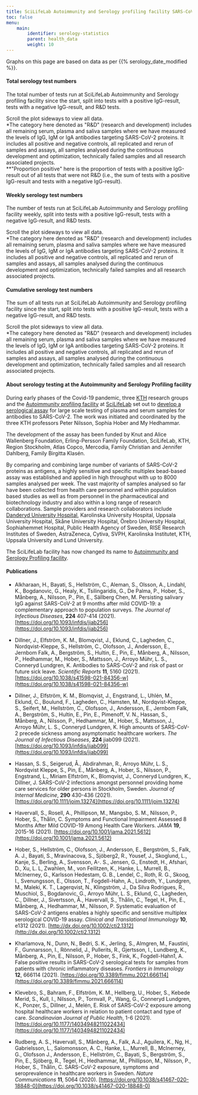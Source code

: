 ```yaml
---
title: SciLifeLab Autoimmunity and Serology profiling facility SARS-CoV-2 antibody test statistics
toc: false
menu:
    main:
        identifier: serology-statistics
        parent: health_data
        weight: 10
---
```

<div class="alert alert-info">Graphs on this page are based on data as per {{% serology_date_modified %}}.</div>

#### Total serology test numbers

The total number of tests run at SciLifeLab Autoimmunity and Serology profiling facility since the start, split into tests with a positive IgG-result, tests with a negative IgG-result, and R&D tests.

<div class="d-lg-none alert alert-info">
  Scroll the plot sideways to view all data.
</div>

<div class="plot_wrapper">
  <div id="total-number"></div>
</div>

<div class="small text-muted">*The category here denoted as "R&D" (research and development) includes all remaining serum, plasma and saliva samples where we have measured the levels of IgG, IgM or IgA antibodies targeting SARS-CoV-2 proteins. It includes all positive and negative controls, all replicated and rerun of samples and assays, all samples analysed during the continuous development and optimization, technically failed samples and all research associated projects.<br> **"Proportion positive" here is the proportion of tests with a positive IgG-result out of all tests that were not R&D (i.e., the sum of tests with a positive IgG-result and tests with a negative IgG-result). </div>

#### Weekly serology test numbers

The number of tests run at SciLifeLab Autoimmunity and Serology profiling facility weekly, split into tests with a positive IgG-result, tests with a negative IgG-result, and R&D tests.

<div class="d-lg-none alert alert-info">
  Scroll the plot sideways to view all data.
</div>

<div class="plot_wrapper">
  <div id="bar-chart"></div>
</div>

<div class="small text-muted">*The category here denoted as "R&D" (research and development) includes all remaining serum, plasma and saliva samples where we have measured the levels of IgG, IgM or IgA antibodies targeting SARS-CoV-2 proteins. It includes all positive and negative controls, all replicated and rerun of samples and assays, all samples analysed during the continuous development and optimization, technically failed samples and all research associated projects.</div>

#### Cumulative serology test numbers

The sum of all tests run at SciLifeLab Autoimmunity and Serology profiling facility since the start, split into tests with a positive IgG-result, tests with a negative IgG-result, and R&D tests.

<div class="d-lg-none alert alert-info">
  Scroll the plot sideways to view all data.
</div>

<div class="plot_wrapper">
  <div id="cumulative-plot"></div>
</div>

<div class="small text-muted">*The category here denoted as "R&D" (research and development) includes all remaining serum, plasma and saliva samples where we have measured the levels of IgG, IgM or IgA antibodies targeting SARS-CoV-2 proteins. It includes all positive and negative controls, all replicated and rerun of samples and assays, all samples analysed during the continuous development and optimization, technically failed samples and all research associated projects.</div>

#### About serology testing at the Autoimmunity and Serology Profiling facility

During early phases of the Covid-19 pandemic, three [KTH](https://www.kth.se) research groups and the [Autoimmunity profiling facility](https://www.scilifelab.se/facilities/autoimmunity-profiling/) at [SciLifeLab](https://www.scilifelab.se) set out to [develop a serological assay](https://www.scilifelab.se/covid-19/kaw-program/serology/) for large scale testing of plasma and serum samples for antibodies to SARS-CoV-2. The work was initiated and coordinated by the three KTH professors Peter Nilsson, Sophia Hober and My Hedhammar.

The development of the assay has been funded by Knut and Alice Wallenberg Foundation, Erling-Persson Family Foundation, SciLifeLab, KTH, Region Stockholm, Atlas Copco, Mercodia, Family Christian and Jennifer Dahlberg, Family Birgitta Klasén.

By comparing and combining large number of variants of SARS-CoV-2 proteins as antigens, a highly sensitive and specific multiplex bead-based assay was established and applied in high throughput with up to 8000 samples analysed per week. The vast majority of samples analysed so far have been collected from health care personnel and within population based studies as well as from personnel in the pharmaceutical and biotechnology industry and also within a long range of research collaborations. Sample providers and research collaborators include [Danderyd University Hospital](https://www.scilifelab.se/news/four-out-of-five-still-have-antibodies-against-sars-cov-2), Karolinska University Hospital, Uppsala University Hospital, Skåne University Hospital, Örebro University Hospital, Sophiahemmet Hospital, Public Health Agency of Sweden, RISE Research Institutes of Sweden, AstraZeneca, Cytiva, SVPH, Karolinska Institutet, KTH, Uppsala University and Lund University.

The SciLifeLab facility has now changed its name to [Autoimmunity and Serology Profiling facility](https://www.scilifelab.se/facilities/autoimmunity-profiling/).

#### Publications

* Alkharaan, H., Bayati, S., Hellström, C., Aleman, S., Olsson, A., Lindahl, K., Bogdanovic, G., Healy, K., Tsilingaridis, G., De Palma, P., Hober, S., Månberg, A., Nilsson, P., Pin, E., Sällberg Chen, M. Persisting salivary IgG against SARS-CoV-2 at 9 months after mild COVID-19: a complementary approach to population surveys. *The Journal of Infectious Diseases*, **224** 407-414 (2021). [https://doi.org/10.1093/infdis/jiab256](https://doi.org/10.1093/infdis/jiab256)

* Dillner, J., Elfström, K. M., Blomqvist, J., Eklund, C., Lagheden, C., Nordqvist-Kleppe, S., Hellström, C., Olofsson, J., Andersson, E., Jernbom Falk, A., Bergström, S., Hultin, E., Pin, E., Månberg, A., Nilsson, P., Hedhammar, M., Hober, S., Mattsson, J., Arroyo Mühr, L. S., Conneryd Lundgren, K. Antibodies to SARS-CoV-2 and risk of past or future sick leave. *Scientific Reports* **11**, 5160 (2021). [https://doi.org/10.1038/s41598-021-84356-w](https://doi.org/10.1038/s41598-021-84356-w)

* Dillner, J., Elfström, K. M., Blomqvist, J., Engstrand, L., Uhlén, M., Eklund, C., Boulund, F., Lagheden, C., Hamsten, M., Nordqvist-Kleppe, S., Seifert, M., Hellström, C., Olofsson, J., Andersson, E., Jernbom Falk, A., Bergström, S., Hultin, E., Pin, E., Pimenoff, V. N., Hassan, S., Månberg, A., Nilsson, P., Hedhammar, M., Hober, S., Mattsson, J., Arroyo Mühr, L. S., Conneryd Lundgren, K. High amounts of SARS-CoV-2 precede sickness among asymptomatic healthcare workers. *The Journal of Infectious Diseases*, **224** jiab099 (2021). [https://doi.org/10.1093/infdis/jiab099](https://doi.org/10.1093/infdis/jiab099)

* Hassan, S. S., Seigerud, Å., Abdirahman, R., Arroyo Mühr, L. S., Nordqvist Kleppe, S., Pin, E., Månberg, A., Hober, S., Nilsson, P., Engstrand, L., Miriam Elfström, K., Blomqvist, J., Conneryd Lundgren, K., Dillner, J. SARS-CoV-2 infections amongst personnel providing home care services for older persons in Stockholm, Sweden. *Journal of Internal Medicine*, **290** 430-436 (2021). [https://doi.org/10.1111/joim.13274](https://doi.org/10.1111/joim.13274)

* Havervall, S., Rosell, A., Phillipson, M., Mangsbo, S. M., Nilsson, P., Hober, S., Thålin, C. Symptoms and Functional Impairment Assessed 8 Months After Mild COVID-19 Among Health Care Workers. *JAMA* **19**, 2015-16 (2021). [https://doi.org/10.1001/jama.2021.5612](https://doi.org/10.1001/jama.2021.5612)

* Hober, S., Hellström, C., Olofsson, J., Andersson, E., Bergström, S., Falk, A. J., Bayati, S., Mravinacova, S., Sjöberg2, R., Yousef, J., Skoglund, L., Kanje, S., Berling, A., Svensson, A-. S., Jensen, G., Enstedt, H., Afshari, D., Xu, L. L, Zwahlen, M., von Feilitzen, K., Hanke, L., Murrell, B., McInerney, G., Karlsson Hedestam, G. B., Lendel, C., Roth, R. G., Skoog, I., Svenungsson, E., Olsson, T., Fogdell-Hahn, A., Lindroth, Y., Lundgren, M., Maleki, K. T., Lagerqvist, N., Klingström, J., Da Silva Rodrigues, R., Muschiol, S., Bogdanovic, G., Arroyo Mühr, L. S., Eklund, C., Lagheden, C., Dillner, J., Sivertsson, Å., Havervall, S., Thålin, C., Tegel, H., Pin, E., Månberg, A., Hedhammar, M., Nilsson, P. Systematic evaluation of SARS-CoV-2 antigens enables a highly speciﬁc and sensitive multiplex serological COVID-19 assay. *Clinical and Translational Immunology* **10**, e1312 (2021). [http://dx.doi.org/10.1002/cti2.1312](http://dx.doi.org/10.1002/cti2.1312)

* Kharlamova, N., Dunn, N., Bedri, S. K., Jerling, S., Almgren, M., Faustini, F., Gunnarsson, I., Rönnelid, J., Pullerits, R., Gjertsson, I., Lundberg, K., Månberg, A., Pin, E., Nilsson, P., Hober, S., Fink, K., Fogdell-Hahn1, A. False positive results in SARS-CoV-2 serological tests for samples from patients with chronic inflammatory diseases. *Frontiers in Immunology* **12**, 666114 (2021). [https://doi.org/10.3389/fimmu.2021.666114](https://doi.org/10.3389/fimmu.2021.666114) 

* Klevebro, S., Bahram, F., Elfström, K. M., Hellberg, U., Hober, S., Kebede Merid, S., Kull, I., Nilsson, P., Tornvall, P., Wang, G., Conneryd Lundgren, K., Ponzer, S., Dillner, J., Melén, E. Risk of SARS-CoV-2 exposure among hospital healthcare workers in relation to patient contact and type of care. *Scandinavian Journal of Public Health*, 1-6 (2021). [https://doi.org/10.1177/14034948211022434](https://doi.org/10.1177/14034948211022434)

* Rudberg, A. S., Havervall, S., Månberg, A., Falk, A.J., Aguilera, K., Ng, H., Gabrielsson, L., Salomonsson, A. C., Hanke, L., Murrell, B., McInerney, G., Olofsson J., Andersson, E., Hellström, C., Bayati, S., Bergström, S., Pin, E., Sjöberg, R., Tegel, H., Hedhammar, M., Phillipson, M., Nilsson, P., Hober, S., Thålin, C. SARS-CoV-2 exposure, symptoms and seroprevalence in healthcare workers in Sweden. *Nature Communications* **11**, 5064 (2020). [https://doi.org/10.1038/s41467-020-18848-0](https://doi.org/10.1038/s41467-020-18848-0)

<script src="https://cdn.jsdelivr.net/npm/vega@5.12.1"></script>
<script src="https://cdn.jsdelivr.net/npm/vega-lite@4.12.2"></script>
<script src="https://cdn.jsdelivr.net/npm/vega-embed@6.8.0"></script>

<script src="https://datagraphics.dckube.scilifelab.se/graphic/e5c031600d334d889f33080d3f0ac0dd.js?id=bar-chart"></script>
<script src="https://datagraphics.dckube.scilifelab.se/graphic/4c635b2679e648e384d952dd3e506ff1.js?id=cumulative-plot"></script>
<script src="https://datagraphics.dckube.scilifelab.se/graphic/63d9201aee8747c9b37c17ebb6b01c35.js?id=total-number"></script>
